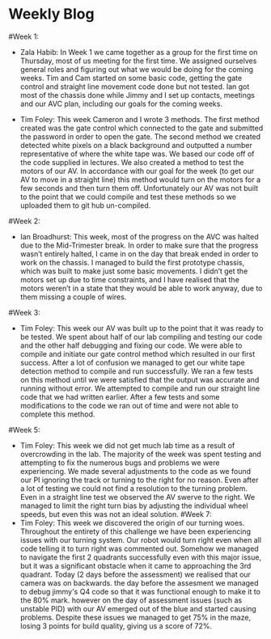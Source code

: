 # Weekly Blog

#Week 1:
* Zala Habib:
    In Week 1 we came together as a group for the first time on Thursday, 
    most of us meeting for the first time. We assigned ourselves general 
    roles and figuring out what we would be doing for the coming weeks. 
    Tim and Cam started on some basic code, getting the gate control and
    straight line movement code done but not tested. Ian got most of the
    chassis done while Jimmy and I set up contacts, meetings and our AVC
    plan, including our goals for the coming weeks.


* Tim Foley:
    This week Cameron and I wrote 3 methods. The first method created was the gate control which connected to the gate and submitted the password in order to open the gate. The second method we created detected white pixels on a black background and outputted a number representative of where the white tape was. We based our code off of the code supplied in lectures. We also created a method to test the motors of our AV. In accordance with our goal for the week (to get our AV to move in a straight line) this method would turn on the motors for a few seconds and then turn them off. Unfortunately our AV was not built to the point that we could compile and test these methods so we uploaded them to git hub un-compiled. 


#Week 2:
* Ian Broadhurst:
    This week, most of the progress on the AVC was halted due to the 
    Mid-Trimester break. In order to make sure that the progress wasn’t 
    entirely halted, I came in on the day that break ended  in order to 
    work on the chassis. I managed to build the first prototype chassis, 
    which was built to make just some basic movements. I didn’t get the 
    motors set up due to time constraints, and I have realised that the 
    motors weren’t in a state that they would be able to work anyway, due 
    to them missing a couple of wires.

#Week 3:
* Tim Foley:
    This week our AV was built up to the point that it was ready to be tested. We spent about half of our lab compiling and testing our code and the other half debugging and fixing our code. We were able to compile and initiate our gate control method which resulted in our first success. After a lot of confusion we managed to get our white tape detection method to compile and run successfully. We ran a few tests on this method until we were satisfied that the output was accurate and running without error. We attempted to compile and run our straight line code that we had written earlier. After a few tests and some modifications to the code we ran out of time and were not able to complete this method.

#Week 5:
* Tim Foley:
    This week we did not get much lab time as a result of overcrowding in the lab. The majority of the week was spent testing and attempting to fix the numerous bugs and problems we were experiencing. We made several adjustments to the code as we found our PI ignoring the track or turning to the right for no reason. Even after a lot of testing we could not find a resolution to the turning problem. Even in a straight line test we observed the AV swerve to the right. We managed to limit the right turn bias by adjusting the individual wheel speeds, but even this was not an ideal solution.
#Week 7:
* Tim Foley:
    This week we discovered the origin of our turning woes. Throughout the entirety of this challenge we have been experiencing issues with our turning system. Our robot would turn right even when all code telling it to turn right was commented out. Somehow we managed to navigate the first 2 quadrants successfully even with this major issue, but it was a significant obstacle when it came to approaching the 3rd quadrant. Today (2 days before the assessment) we realised that our camera was on backwards. the day before the assesment we managed to debug jimmy's Q4 code so that it was functional enough to make it to the 80% mark. however on the day of assessment issues (such as unstable PID) with our AV emerged out of the blue and started causing problems. Despite these issues we managed to get 75% in the maze, losing 3 points for build quality, giving us a score of 72%.

